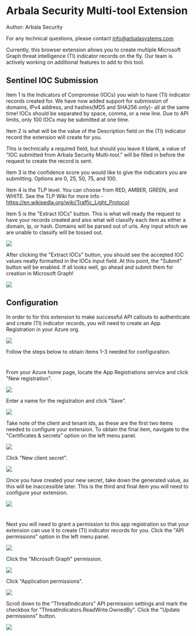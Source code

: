 # Arbala Security Multi-tool Extension

Author: Arbala Security

For any technical questions, please contact info@arbalasystems.com   

Currently, this browser extension allows you to create multiple Microsoft Graph threat intelligence (TI) indicator records on the fly. Our team is actively working on additional features to add to this tool. 

## Sentinel IOC Submission

Item 1 is the Indicators of Compromise (IOCs) you wish to have (TI) indicator records created for. We have now added support for submission of domains, IPv4 address, and hashes(MD5 and SHA256 only)- all at the same time! IOCs should be separated by space, comma, or a new line. Due to API limits, only 100 IOCs may be submitted at one time.

Item 2 is what will be the value of the Description field on the (TI) indicator record the extension will create for you. 

This is technically a required field, but should you leave it blank, a value of "IOC submitted from Arbala Security Multi-tool." will be filled in before the request to create the record is sent.

Item 3 is the confidence score you would like to give the indicators you are submitting. Options are 0, 25, 50, 75, and 100. 

Item 4 is the TLP level. You can choose from RED, AMBER, GREEN, and WHITE. See the TLP Wiki for more info - https://en.wikipedia.org/wiki/Traffic_Light_Protocol

Item 5 is the "Extract IOCs" button. This is what will ready the request to have your records created and also what will classify each item as either a domain, ip, or hash.  Domains will be parsed out of urls. Any input which we are unable to classify will be tossed out.

![](Images/extensionrun1.png)

After clicking the "Extract IOCs" button, you should see the accepted IOC values neatly formatted in the IOCs input field. At this point, the "Submit" button will be enabled. If all looks well, go ahead and submit them for creation in Microsoft Graph!

![](Images/extensionrun2.png)

## Configuration

In order to for this extension to make successful API callouts to authenticate and create (TI) indicator records, you will need to create an App Registration in your Azure org.


![](Images/config.png)

Follow the steps below to obtain items 1-3 needed for configuration.

#
From your Azure home page, locate the App Registrations service and click "New registration".

![](Images/appreg1.png)


Enter a name for the registration and click "Save".

![](Images/appreg2.png)


Take note of the client and tenant ids, as these are the first two items needed to configure your extension. To obtain the final item, navigate to the "Certificates & secrets" option on the left menu panel.

![](Images/appreg3.png)


Click "New client secret".

![](Images/appreg4.png)


Once you have created your new secret, take down the generated value, as this will be inaccessible later. This is the third and final item you will need to configure your extension.

![](Images/appreg5.png)

#

Next you will need to grant a permission to this app registration so that your extension can use it to create (TI) indicator records for you. Click the "API permissions" option in the left menu panel.

![](Images/appreg6.png)


Click the "Microsoft Graph" permission.

![](Images/appreg7.png)

Click "Application permissions".

![](Images/appreg_perms.png)

Scroll down to the "ThreatIndicators" API permission settings and mark the checkbox for "ThreatIndicators.ReadWrite.OwnedBy". Click the "Update permissions" button.

![](Images/appreg8.png)

 #
